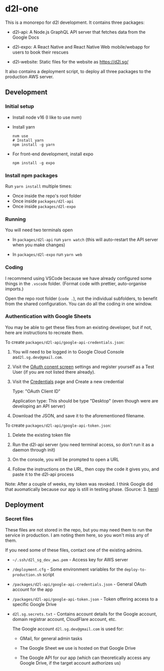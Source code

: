 # d2l-one

This is a monorepo for d2l development. It contains three packages:

- d2l-api: A Node.js GraphQL API server that fetches data from the Google Docs

- d2l-expo: A React Native and React Native Web mobile/webapp for users to book their rescues

- d2l-website: Static files for the website as https://d2l.sg/

It also contains a deployment script, to deploy all three packages to the production AWS server.

## Development

### Initial setup

- Install node v16 (I like to use nvm)

- Install yarn

  ```
  nvm use
  # Install yarn
  npm install -g yarn
  ```

- For front-end development, install expo

  ```
  npm install -g expo
  ```

### Install npm packages

Run `yarn install` multiple times:

- Once inside the repo's root folder
- Once inside `packages/d2l-api`
- Once inside `packages/d2l-expo`

### Running

You will need two terminals open

- In `packages/d2l-api` run `yarn watch` (this will auto-restart the API server when you make changes)

- In `packages/d2l-expo` run `yarn web`

### Coding

I recommend using VSCode because we have already configured some things in the `.vscode` folder. (Format code with prettier, auto-organise imports.)

Open the repo root folder (`code .`), not the individual subfolders, to benefit from the shared configuration. You can do all the coding in one window.

### Authentication with Google Sheets

You may be able to get these files from an existing developer, but if not, here are instructions to recreate them.

To create `packages/d2l-api/google-api-credentials.json`:

1. You will need to be logged in to Google Cloud Console as`d2l.sg.dev@gmail.com`.

2. Visit the [OAuth conent screen](https://console.cloud.google.com/apis/credentials/consent?project=d2l-one-334008) settings and register yourself as a Test User (if you are not listed there already).

3. Visit the [Credentials](https://console.cloud.google.com/apis/credentials?project=d2l-one-334008) page and Create a new credential

   Type: "OAuth Client ID"

   Application type: This should be type "Desktop" (even though were are developing an API server)

4. Download the JSON, and save it to the aforementioned filename.

To create `packages/d2l-api/google-api-token.json`:

1. Delete the existing token file

2. Run the d2l-api server (you need terminal access, so don't run it as a daemon through init)

3. On the console, you will be prompted to open a URL

4. Follow the instructions on the URL, then copy the code it gives you, and paste it to the d2l-api process

Note: After a couple of weeks, my token was revoked. I think Google did that auomatically because our app is still in testing phase. (Source: 3. [here](https://stackoverflow.com/a/67456685))

## Deployment

### Secret files

These files are not stored in the repo, but you may need them to run the service in production. I am noting them here, so you won't miss any of them.

If you need some of these files, contact one of the existing admins.

- `~/.ssh/d2l_sg_dev_aws.pem` - Access key for AWS server

- `/deployment.cfg` - Some environment variables for the `deploy-to-production.sh` script

- `/packages/d2l-api/google-api-credentials.json` - General OAuth account for the app

- `/packages/d2l-api/google-api-token.json` - Token offering access to a specific Google Drive

- `d2l.sg.secrets.txt` - Contains account details for the Google account, domain registrar account, CloudFlare account, etc.

  The Google account `d2l.sg.dev@gmail.com` is used for:

  - GMail, for general admin tasks

  - The Google Sheet we use is hosted on that Google Drive

  - The Google API for our app (which can theoretically access any Google Drive, if the target account authorizes us)

